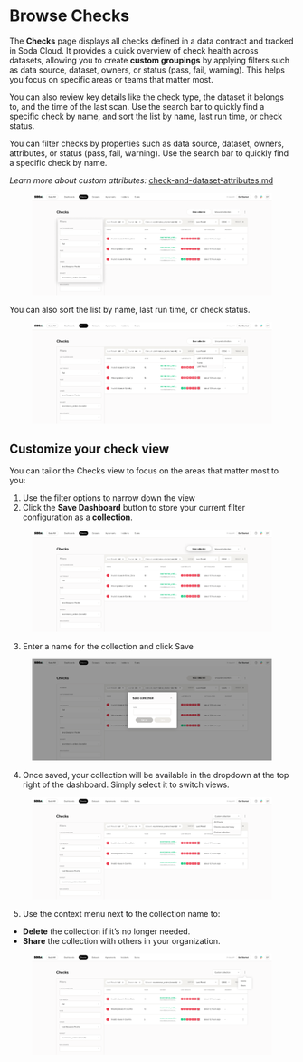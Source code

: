 # Browse Checks

The **Checks** page displays all checks defined in a data contract and tracked in Soda Cloud. It provides a quick overview of check health across datasets, allowing you to create **custom groupings** by applying filters such as data source, dataset, owners, or status (pass, fail, warning). This helps you focus on specific areas or teams that matter most.

You can also review key details like the check type, the dataset it belongs to, and the time of the last scan. Use the search bar to quickly find a specific check by name, and sort the list by name, last run time, or check status.

You can filter checks by properties such as data source, dataset, owners, attributes, or status (pass, fail, warning). Use the search bar to quickly find a specific check by name.

_Learn more about custom attributes:_ [check-and-dataset-attributes.md](check-and-dataset-attributes.md "mention")

<figure><img src="../.gitbook/assets/checks-filters.png" alt=""><figcaption></figcaption></figure>

You can also sort the list by name, last run time, or check status.

<figure><img src="../.gitbook/assets/Screenshot 2025-05-29 at 5.04.35 PM.png" alt=""><figcaption></figcaption></figure>

## Customize your check view

You can tailor the Checks view to focus on the areas that matter most to you:

1. Use the filter options to narrow down the view
2. Click the **Save Dashboard** button to store your current filter configuration as a **collection**.

<figure><img src="../.gitbook/assets/checks-save-collection.png" alt=""><figcaption></figcaption></figure>

3. Enter a name for the collection and click Save

<figure><img src="../.gitbook/assets/Screenshot 2025-05-29 at 5.04.46 PM.png" alt=""><figcaption></figcaption></figure>

4. Once saved, your collection will be available in the dropdown at the top right of the dashboard. Simply select it to switch views.

<figure><img src="../.gitbook/assets/Screenshot 2025-05-29 at 5.04.58 PM.png" alt=""><figcaption></figcaption></figure>

5. Use the context menu next to the collection name to:

* **Delete** the collection if it’s no longer needed.
* **Share** the collection with others in your organization.

<figure><img src="../.gitbook/assets/Screenshot 2025-05-29 at 5.05.04 PM.png" alt=""><figcaption></figcaption></figure>
